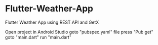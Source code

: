 # Flutter-Weather-App
Flutter Weather App using REST API and GetX

Open project in Android Studio
goto "pubspec.yaml" file
press "Pub get"
goto "main.dart"
run "main.dart" 
